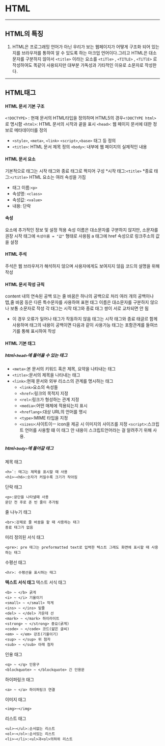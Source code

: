 # HTML
---
## HTML의 특징
1. HTML은 프로그래밍 언어가 아닌 우리가 보는 웹페이지가 어떻게 구조화 되어 있는지를 브라우저를 통하여 알 수 있도록 하는 마크업 언어이다.그리고 HTML은 대소문자를 구분하지 않아서 `<title>` 이라는 요소를  `<tiTle>` , `<TITLE>` , `<TiTlE>` 로 작성하여도 똑같이 사용되지만 대부분 가독성과 기타적인 이유로 소문자로 작성한다.

---
## HTML태그

#### HTML 문서 기본 구조
`<!DOCTYPE>` : 현재 문서의 HTML타입을 정의하며 HTML5의 경우`<!DOCTYPE html>`로 명시함 
`<html>`: HTML 문서의 시작과 끝을 표시
`<head>`: 웹 페이지 문서에 대한 정보로 메타데이터를 정의
* `<style>`, `<meta>`, `<link>` `<script>`,`<base>` 태그 등 정의
* `<title>`: HTML 문서 제목 정의
`<body>`: 내부에 웹 페이지의 실제적인 내용
#### HTML 문서 요소
기본적으로 태그는 시작 태그와 종료 태그로 짝지어 구성
*시작 태그:`<title>`
*종료 태그:`</title>`
HTML 요소는 여러 속성을 가짐
* 태그 이름:`<p>`
* 속성명: `<class>`
* 속성값: `<value>`
* 내용: 단락
#### 속성
요소에 추가적인 정보 및 설정 적용
속성 이름은 대소문자를 구분하지 않지만, 소문자를 권장
시작 태그에 <code>속성이름 = "값"</code> 형태로 사용됨
a 태그에 href 속성으로 링크주소의 값을 설정
#### HTML 주석
주석은 웹 브라우저가 해석하지 않으며 사용자에게도 보여지지 않읍
코드의 설명을 위해 작성
#### HTML 문서 작성 규칙
content 내의 연속된 공백 또는 줄 바꿈은 하나의 공백으로 처리
여러 개의 공백이나 탭,줄 바꿈 등은 다른 특수문자를 사용하여 표현
태그 이름은 대소문자를 구분하지 않으나 보통 소문자로 작성
각 태그는 시작 태그와 종료 태그 쌍이 서로 교차되면 안 됨
* 이 경우 오류가 일어나 태그가 작동하지 않음
태그는 시작 태그와 종료 태글르 함께 사용하며 태그의 내용이 공백이면 다음과 같이 사용가능
태그는 포함관계를 들여쓰기를 통해 표시하여 작성
#### HTML 기본 태그
##### html`<head>`에 들어올 수 있는 태그
- `<meta>`:본 문서의 키워드 혹은 제목, 요약을 나타내는 태그
- `<title>`:문서의 제목을 나타내는 태그
- `<link>`:현재 문서와 외부 리소스의 관계를 명시하는 태그
  - `<link>`요소의 속성들
  - `<href>`:링크의 목적지 지정
  -  `<rel>`:링크가 형성하는 관계 지정
  -  `<media>`:어떤 매체에 적용되는지 표시
  -  `<hreflang>`:대상 URL의 언어를 명시
  -  `<type>`:MIME 타입을 지정
  -  `<sizes>`:사이트이ㅡ icon을 제공 시 이미지의 사이즈를 지정
`<script>`:스크립트 언어를 사용할 떄 이 태그 안 내용이 스크립트언어라는 걸 알려주기 위해 사용.
##### html`<body>`에 들어갈 태그
제목 태그
~~~
<h>`: 태그는 제목을 표시할 때 사용
<h1>~<h6>:숫자가 커질수록 크기가 작아짐
~~~
단락 태그
~~~
<p>:문단을 나타낼때 사용
문단 전 후로 준 빈 줄이 추가됨
~~~
줄 나누기 태그
~~~
<br>:강제로 줄 바꿈을 할 때 사용하는 태그
종료 태그가 없음
~~~
미리 정의된 서식 태그
~~~
<pre>: pre 태그는 preformatted text로 입력한 텍스트 그래도 화면에 표시할 때 사용하는 태그
~~~
수평선 태그
~~~
<hr>: 수평선을 표시하는 태그
~~~
**텍스트 서식 태그**
텍스트 서식 태그
~~~
<b> ~ </b> 굵게
<i> ~ </i> 기울이기
<small> ~ </small> 작게
<ins> ~ </ins> 밑줄
<del> ~ </del> 가운데 선
<mark> ~ </mark> 하이라이트
<strong> ~ </strong> 중요(굵게)
<code> ~ </code> 코드(얇은 글씨)
<em> ~ </em> 강조(기울이기)
<sup> ~ </sup> 위 첨자
<sub> ~ </sub> 아래 첨자
~~~
인용 태그
~~~
<q> ~ </q> 인용구
<blockquote> ~ </blockquote> 긴 인용문
~~~
하이퍼링크 태그
~~~
<a> ~ </a> 하이퍼링크 연결
~~~
이미지 태그
~~~
<img>~</img>
~~~
리스트 태그
~~~
<ul>~</ul>:순서없는 리스트
<ol>~</ol>:순서있는 리스트
<li>~</li>:<ul>과<ol>의하위 리스트
~~~